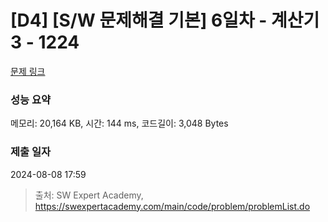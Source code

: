 # [D4] [S/W 문제해결 기본] 6일차 - 계산기3 - 1224 

[문제 링크](https://swexpertacademy.com/main/code/problem/problemDetail.do?contestProbId=AV14tDX6AFgCFAYD) 

### 성능 요약

메모리: 20,164 KB, 시간: 144 ms, 코드길이: 3,048 Bytes

### 제출 일자

2024-08-08 17:59



> 출처: SW Expert Academy, https://swexpertacademy.com/main/code/problem/problemList.do